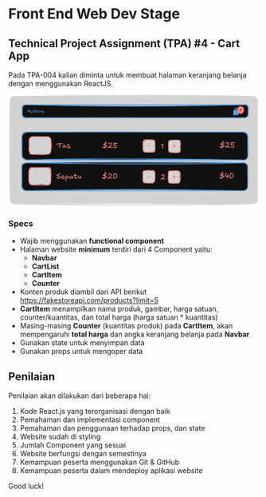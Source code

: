 # Front End Web Dev Stage

## Technical Project Assignment (TPA) #4 - Cart App

Pada TPA-004 kalian diminta untuk membuat halaman keranjang belanja dengan menggunakan ReactJS.

![](./tugas-FE.png)


### Specs

- Wajib menggunakan **functional component**
- Halaman website **minimum** terdiri dari 4 Component yaitu:
  - **Navbar**
  - **CartList**
  - **CartItem**
  - **Counter**
- Konten produk diambil dari API berikut https://fakestoreapi.com/products?limit=5
- **CartItem** menampilkan nama produk, gambar, harga satuan, counter/kuantitas, dan total harga (harga satuan * kuantitas)
- Masing-masing **Counter** (kuantitas produk) pada **CartItem**, akan mempengaruhi **total harga** dan angka keranjang belanja pada **Navbar**
- Gunakan state untuk menyimpan data
- Gunakan props untuk mengoper data

## Penilaian

Penilaian akan dilakukan dari beberapa hal:

1. Kode React.js yang terorganisasi dengan baik
2. Pemahaman dan implementasi component
3. Pemahaman dan penggunaan terhadap props, dan state
5. Website sudah di styling
6. Jumlah Component yang sesuai
7. Website berfungsi dengan semestinya
8. Kemampuan peserta menggunakan Git & GitHub
9. Kemampuan peserta dalam mendeploy aplikasi website

Good luck!

